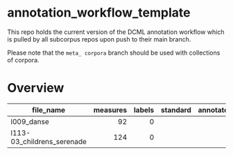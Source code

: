 # annotation_workflow_template

This repo holds the current version of the DCML annotation workflow which is pulled by all subcorpus repos upon push to their main branch. 

Please note that the `meta_ corpora` branch should be used with collections of corpora.


# Overview
|        file_name         |measures|labels|standard|annotators|reviewers|
|--------------------------|-------:|-----:|--------|----------|---------|
|l009_danse                |      92|     0|        |          |         |
|l113-03_childrens_serenade|     124|     0|        |          |         |
